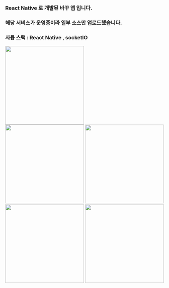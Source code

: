 ### React Native 로 개발된 바꾸 앱 입니다.

### 해당 서비스가 운영중이라 일부 소스만 업로드했습니다.

### 사용 스택 : React Native , socketIO

<div>
 <img width ="250" style="margin-right : 10px;" src="https://user-images.githubusercontent.com/34528139/67667237-b6ec2380-f9b0-11e9-8e39-5792d4f26fb6.jpg"> 
 <img width ="250" src="https://user-images.githubusercontent.com/34528139/67667242-b81d5080-f9b0-11e9-9e73-43759be25f1d.jpg"> 
 <img width ="250" src="https://user-images.githubusercontent.com/34528139/67667239-b784ba00-f9b0-11e9-933e-a2631e63b2f2.jpg"> 
 <img width ="250" src="https://user-images.githubusercontent.com/34528139/67667241-b784ba00-f9b0-11e9-872f-7563f2231596.jpg"> 
 <img width ="250" src="https://user-images.githubusercontent.com/34528139/67667238-b784ba00-f9b0-11e9-8731-94d0b2480562.jpg"> 
</div>
